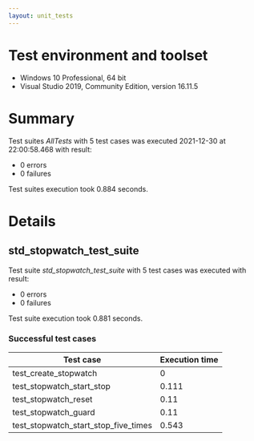 ```yaml
---
layout: unit_tests
---
```


# Test environment and toolset 

* Windows 10 Professional, 64 bit
* Visual Studio 2019, Community Edition, version 16.11.5

# Summary

Test suites *AllTests* with 5 test cases was executed 2021-12-30 at 22:00:58.468 with result:

* 0 errors
* 0 failures

Test suites execution took 0.884 seconds.

# Details

## std_stopwatch_test_suite

Test suite *std_stopwatch_test_suite* with 5 test cases was executed with result:

* 0 errors
* 0 failures

Test suite execution took 0.881 seconds.

### Successful test cases

Test case|Execution time
-|-
test_create_stopwatch | 0
test_stopwatch_start_stop | 0.111
test_stopwatch_reset | 0.11
test_stopwatch_guard | 0.11
test_stopwatch_start_stop_five_times | 0.543
